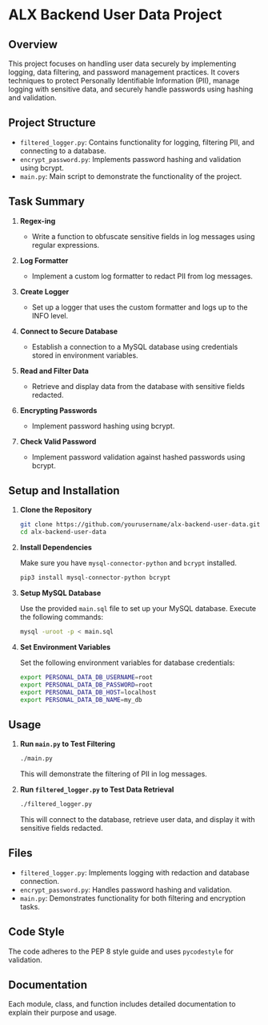 # ALX Backend User Data Project

## Overview

This project focuses on handling user data securely by implementing logging, data filtering, and password management practices. It covers techniques to protect Personally Identifiable Information (PII), manage logging with sensitive data, and securely handle passwords using hashing and validation.

## Project Structure

- `filtered_logger.py`: Contains functionality for logging, filtering PII, and connecting to a database.
- `encrypt_password.py`: Implements password hashing and validation using bcrypt.
- `main.py`: Main script to demonstrate the functionality of the project.

## Task Summary

1. **Regex-ing**
   - Write a function to obfuscate sensitive fields in log messages using regular expressions.

2. **Log Formatter**
   - Implement a custom log formatter to redact PII from log messages.

3. **Create Logger**
   - Set up a logger that uses the custom formatter and logs up to the INFO level.

4. **Connect to Secure Database**
   - Establish a connection to a MySQL database using credentials stored in environment variables.

5. **Read and Filter Data**
   - Retrieve and display data from the database with sensitive fields redacted.

6. **Encrypting Passwords**
   - Implement password hashing using bcrypt.

7. **Check Valid Password**
   - Implement password validation against hashed passwords using bcrypt.

## Setup and Installation

1. **Clone the Repository**

   ```bash
   git clone https://github.com/yourusername/alx-backend-user-data.git
   cd alx-backend-user-data
   ```

2. **Install Dependencies**

   Make sure you have `mysql-connector-python` and `bcrypt` installed.

   ```bash
   pip3 install mysql-connector-python bcrypt
   ```

3. **Setup MySQL Database**

   Use the provided `main.sql` file to set up your MySQL database. Execute the following commands:

   ```bash
   mysql -uroot -p < main.sql
   ```

4. **Set Environment Variables**

   Set the following environment variables for database credentials:

   ```bash
   export PERSONAL_DATA_DB_USERNAME=root
   export PERSONAL_DATA_DB_PASSWORD=root
   export PERSONAL_DATA_DB_HOST=localhost
   export PERSONAL_DATA_DB_NAME=my_db
   ```

## Usage

1. **Run `main.py` to Test Filtering**

   ```bash
   ./main.py
   ```

   This will demonstrate the filtering of PII in log messages.

2. **Run `filtered_logger.py` to Test Data Retrieval**

   ```bash
   ./filtered_logger.py
   ```

   This will connect to the database, retrieve user data, and display it with sensitive fields redacted.

## Files

- `filtered_logger.py`: Implements logging with redaction and database connection.
- `encrypt_password.py`: Handles password hashing and validation.
- `main.py`: Demonstrates functionality for both filtering and encryption tasks.

## Code Style

The code adheres to the PEP 8 style guide and uses `pycodestyle` for validation.

## Documentation

Each module, class, and function includes detailed documentation to explain their purpose and usage.